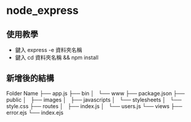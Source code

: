 # node_express
## 使用教學
- 鍵入 express -e 資料夾名稱
- 鍵入 cd 資料夾名稱 && npm install

## 新增後的結構
Folder Name
├── app.js
├── bin
│   └── www
├── package.json
├── public
│   ├── images
│   ├── javascripts
│   └── stylesheets
│       └── style.css
├── routes
│   ├── index.js
│   └── users.js
└── views
    ├── error.ejs
    └── index.ejs
